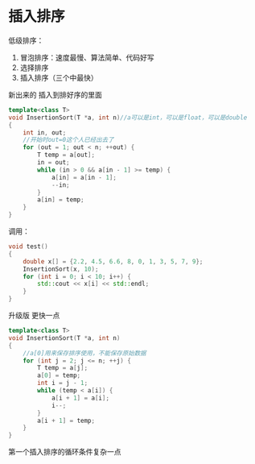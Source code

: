 # 插入排序

低级排序：

1. 冒泡排序：速度最慢、算法简单、代码好写
2. 选择排序
3. 插入排序（三个中最快）

新出来的 插入到排好序的里面 

```c++
template<class T>
void InsertionSort(T *a, int n)//a可以是int，可以是float，可以是double
{
    int in, out;
    //开始时out=0这个人已经出去了
    for (out = 1; out < n; ++out) {
        T temp = a[out];
        in = out;
        while (in > 0 && a[in - 1] >= temp) {
            a[in] = a[in - 1];
            --in;
        }
        a[in] = temp;
    }
}
```

调用：

```c++
void test()
{
    double x[] = {2.2, 4.5, 6.6, 8, 0, 1, 3, 5, 7, 9};
    InsertionSort(x, 10);
    for (int i = 0; i < 10; i++) {
        std::cout << x[i] << std::endl;
    }
}
```

升级版  更快一点

```c++
template<class T>
void InsertionSort(T *a, int n)
{
    //a[0]用来保存排序使用，不能保存原始数据
    for (int j = 2; j <= n; ++j) {
        T temp = a[j];
        a[0] = temp;
        int i = j - 1;
        while (temp < a[i]) {
            a[i + 1] = a[i];
            i--;
        }
        a[i + 1] = temp;
    }
}
```

第一个插入排序的循环条件复杂一点